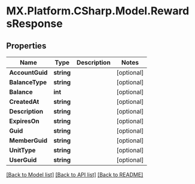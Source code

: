 # MX.Platform.CSharp.Model.RewardsResponse

## Properties

Name | Type | Description | Notes
------------ | ------------- | ------------- | -------------
**AccountGuid** | **string** |  | [optional] 
**BalanceType** | **string** |  | [optional] 
**Balance** | **int** |  | [optional] 
**CreatedAt** | **string** |  | [optional] 
**Description** | **string** |  | [optional] 
**ExpiresOn** | **string** |  | [optional] 
**Guid** | **string** |  | [optional] 
**MemberGuid** | **string** |  | [optional] 
**UnitType** | **string** |  | [optional] 
**UserGuid** | **string** |  | [optional] 

[[Back to Model list]](../README.md#documentation-for-models) [[Back to API list]](../README.md#documentation-for-api-endpoints) [[Back to README]](../README.md)

